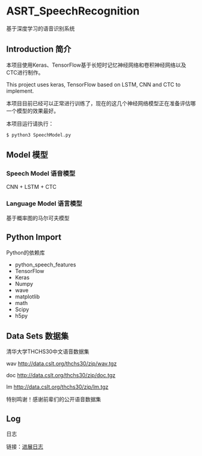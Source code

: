 # ASRT_SpeechRecognition
基于深度学习的语音识别系统

## Introduction 简介

本项目使用Keras、TensorFlow基于长短时记忆神经网络和卷积神经网络以及CTC进行制作。

This project uses keras, TensorFlow based on LSTM, CNN and CTC to implement. 

本项目目前已经可以正常进行训练了，现在的这几个神经网络模型正在准备评估哪一个模型的效果最好。

本项目运行请执行：
```shell
$ python3 SpeechModel.py
```

## Model 模型

### Speech Model 语音模型

CNN + LSTM + CTC

### Language Model 语言模型

基于概率图的马尔可夫模型

## Python Import
Python的依赖库

* python_speech_features
* TensorFlow
* Keras
* Numpy
* wave
* matplotlib
* math
* Scipy
* h5py

## Data Sets 数据集
清华大学THCHS30中文语音数据集

wav <http://data.cslt.org/thchs30/zip/wav.tgz>

doc <http://data.cslt.org/thchs30/zip/doc.tgz>

lm <http://data.cslt.org/thchs30/zip/lm.tgz>

特别鸣谢！感谢前辈们的公开语音数据集

## Log
日志

链接：[进展日志](https://github.com/nl8590687/ASRT_SpeechRecognition/blob/master/log.md)
